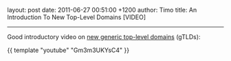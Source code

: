 layout: post
date: 2011-06-27 00:51:00 +1200
author: Timo
title: An Introduction To New Top-Level Domains [VIDEO]


----

Good introductory video on [new generic top-level domains](https://iwantmyname.com/blog/2011/06/new-top-level-domain-extensions-are-coming.html) (gTLDs):

{{ template "youtube" "Gm3m3UKYsC4" }}
